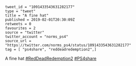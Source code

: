 ```
tweet_id = "1091433543631282177"
type = "tweet"
title = "A fine hat"
published = 2019-02-01T20:30:09Z
retweets = 0
favourites = 2
source = "twitter"
twitter_account = "norms_ps4"
source_url = "https://twitter.com/norms_ps4/status/1091433543631282177"
tag = [ "ps4share", "reddeadredemption2",]
```

A fine hat [#RedDeadRedemption2](/tags/reddeadredemption2/) [#PS4share](/tags/ps4share/)

<p class='image'><img src='http://mnf.m17s.net/2019/02/01/DyWNBWjXQAEm-Qi.jpg' alt=''></p>

